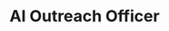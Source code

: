 ---
firstname: "Mat"
lastname: "Ruiz"
title: "AI Outreach Officer"
group: "member"
graduating_year: 2024
img: "matruiz.jpg"
email: "matruizofficial@gmail.com"
github: "matruiz"
---